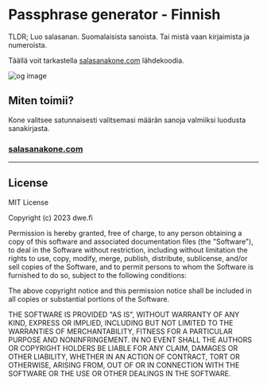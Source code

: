 # Passphrase generator - Finnish

TLDR; Luo salasanan. Suomalaisista sanoista. Tai mistä vaan kirjaimista ja numeroista.

Täällä voit tarkastella [salasanakone.com](https://salasanakone.com) lähdekoodia.

![og image](https://cdn.sanity.io/images/0wurvw2o/production/7c8f73e8b92b685c3dd804412c36e44e3d2ba509-2080x1092.webp)

## Miten toimii?

Kone valitsee satunnaisesti valitsemasi määrän sanoja valmiiksi luodusta sanakirjasta.

### [salasanakone.com](https://salasanakone.com)

---

## License

MIT License

Copyright (c) 2023 dwe.fi

Permission is hereby granted, free of charge, to any person obtaining a copy
of this software and associated documentation files (the "Software"), to deal
in the Software without restriction, including without limitation the rights
to use, copy, modify, merge, publish, distribute, sublicense, and/or sell
copies of the Software, and to permit persons to whom the Software is
furnished to do so, subject to the following conditions:

The above copyright notice and this permission notice shall be included in all
copies or substantial portions of the Software.

THE SOFTWARE IS PROVIDED "AS IS", WITHOUT WARRANTY OF ANY KIND, EXPRESS OR
IMPLIED, INCLUDING BUT NOT LIMITED TO THE WARRANTIES OF MERCHANTABILITY,
FITNESS FOR A PARTICULAR PURPOSE AND NONINFRINGEMENT. IN NO EVENT SHALL THE
AUTHORS OR COPYRIGHT HOLDERS BE LIABLE FOR ANY CLAIM, DAMAGES OR OTHER
LIABILITY, WHETHER IN AN ACTION OF CONTRACT, TORT OR OTHERWISE, ARISING FROM,
OUT OF OR IN CONNECTION WITH THE SOFTWARE OR THE USE OR OTHER DEALINGS IN THE
SOFTWARE.

